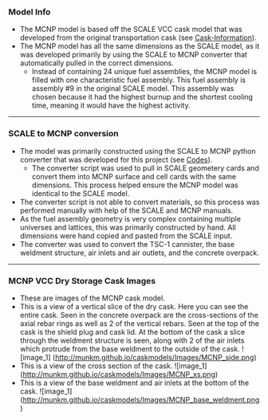 ### Model Info
* The MCNP model is based off the SCALE VCC cask model that was developed from the original transportation cask (see [Cask-Information](./Cask-Information.md)).
* The MCNP model has all the same dimensions as the SCALE model, as it was developed primarily by using the SCALE to MCNP converter that automatically pulled in the correct dimensions.
  * Instead of containing 24 unique fuel assemblies, the MCNP model is filled with one characteristic fuel assembly. This fuel assembly is assembly #9 in the original SCALE model. This assembly was chosen because it had the highest burnup and the shortest cooling time, meaning it would have the highest activity.

***
  
### SCALE to MCNP conversion
* The model was primarily constructed using the SCALE to MCNP python converter that was developed for this project (see [Codes](https://github.com/munkm/caskmodels/tree/master/codes)).
  * The converter script was used to pull in SCALE geometery cards and convert them into MCNP surface and cell cards with the same dimensions. This process helped ensure the MCNP model was identical to the SCALE model.
* The converter script is not able to convert materials, so this process was performed manually with help of the SCALE and MCNP manuals.
* As the fuel assembly geometry is very complex containing multiple universes and lattices, this was primarily constructed by hand. All dimensions were hand copied and pasted from the SCALE input.
* The converter was used to convert the TSC-1 cannister, the base weldment structure, air inlets and air outlets, and the concrete overpack.

***

### MCNP VCC Dry Storage Cask Images
* These are images of the MCNP cask model.
* This is a view of a vertical slice of the dry cask. Here you can see the entire cask. Seen in the concrete overpack are the cross-sections of the axial rebar rings as well as 2 of the vertical rebars. Seen at the top of the cask is the shield plug and cask lid. At the bottom of the cask a slice through the weldment structure is seen, along with 2 of the air inlets which protrude from the base weldment to the outside of the cask. 
![image_1]
(http://munkm.github.io/caskmodels/Images/MCNP_side.png)
* This is a view of the cross section of the cask.
![image_1]
(http://munkm.github.io/caskmodels/Images/MCNP_xs.png)
* This is a view of the base weldment and air inlets at the bottom of the cask.
![image_1]
(http://munkm.github.io/caskmodels/Images/MCNP_base_weldment.png)


